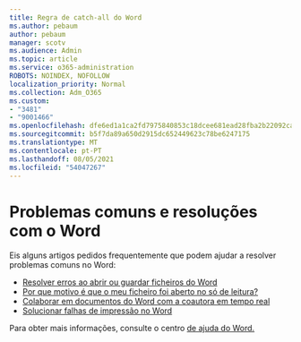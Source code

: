 ```yaml
---
title: Regra de catch-all do Word
ms.author: pebaum
author: pebaum
manager: scotv
ms.audience: Admin
ms.topic: article
ms.service: o365-administration
ROBOTS: NOINDEX, NOFOLLOW
localization_priority: Normal
ms.collection: Adm_O365
ms.custom:
- "3481"
- "9001466"
ms.openlocfilehash: dfe6ed1a1ca2fd7975840853c18dcee681ead28fba2b22092ca7edee925c8a62
ms.sourcegitcommit: b5f7da89a650d2915dc652449623c78be6247175
ms.translationtype: MT
ms.contentlocale: pt-PT
ms.lasthandoff: 08/05/2021
ms.locfileid: "54047267"
---
```

# <a name="common-issues-and-resolutions-with-word"></a>Problemas comuns e resoluções com o Word

Eis alguns artigos pedidos frequentemente que podem ajudar a resolver problemas comuns no Word:

- [Resolver erros ao abrir ou guardar ficheiros do Word](https://docs.microsoft.com/alchemyinsights/errors-opening-or-saving-files)
- [Por que motivo é que o meu ficheiro foi aberto no só de leitura?](https://support.office.com/article/why-did-my-file-open-read-only-3ab4b792-da50-4b38-8628-14c64e1f1d15)
- [Colaborar em documentos do Word com a coautora em tempo real](https://support.office.com/article/collaborate-on-word-documents-with-real-time-co-authoring-7dd3040c-3f30-4fdd-bab0-8586492a1f1d?wt.mc_id=fsn_word_share_and_coauthor)
- [Solucionar falhas de impressão no Word](https://docs.microsoft.com/office/troubleshoot/word/print-failures-in-word)

Para obter mais informações, consulte o centro [de ajuda do Word.](https://support.office.com/word)
